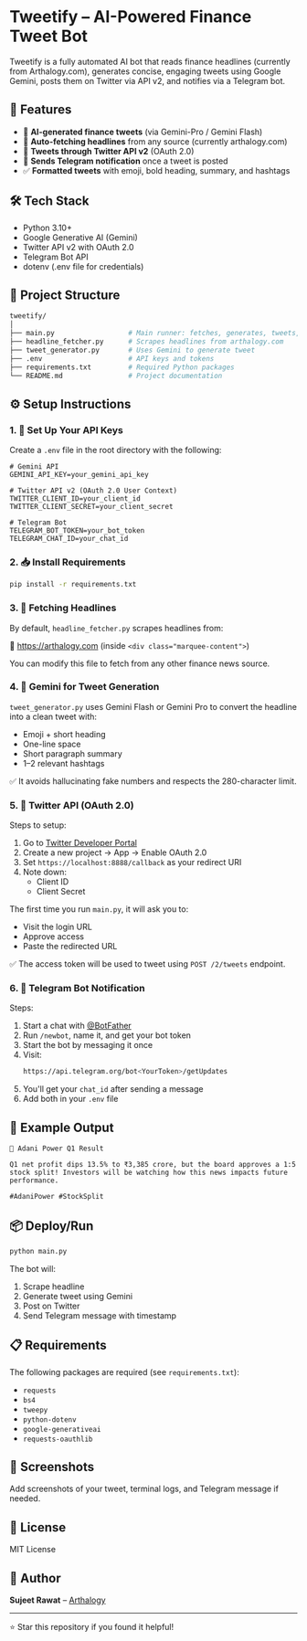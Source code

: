 # Tweetify – AI-Powered Finance Tweet Bot

Tweetify is a fully automated AI bot that reads finance headlines (currently from Arthalogy.com), generates concise, engaging tweets using Google Gemini, posts them on Twitter via API v2, and notifies via a Telegram bot.

## 🚀 Features

- 🧠 **AI-generated finance tweets** (via Gemini-Pro / Gemini Flash)
- 📡 **Auto-fetching headlines** from any source (currently arthalogy.com)
- 🐤 **Tweets through Twitter API v2** (OAuth 2.0)
- 🔔 **Sends Telegram notification** once a tweet is posted
- ✅ **Formatted tweets** with emoji, bold heading, summary, and hashtags

## 🛠️ Tech Stack

- Python 3.10+
- Google Generative AI (Gemini)
- Twitter API v2 with OAuth 2.0
- Telegram Bot API
- dotenv (.env file for credentials)

## 🧱 Project Structure

```bash
tweetify/
│
├── main.py                  # Main runner: fetches, generates, tweets, notifies
├── headline_fetcher.py      # Scrapes headlines from arthalogy.com
├── tweet_generator.py       # Uses Gemini to generate tweet
├── .env                     # API keys and tokens
├── requirements.txt         # Required Python packages
└── README.md                # Project documentation
```

## ⚙️ Setup Instructions

### 1. 🔑 Set Up Your API Keys

Create a `.env` file in the root directory with the following:

```env
# Gemini API
GEMINI_API_KEY=your_gemini_api_key

# Twitter API v2 (OAuth 2.0 User Context)
TWITTER_CLIENT_ID=your_client_id
TWITTER_CLIENT_SECRET=your_client_secret

# Telegram Bot
TELEGRAM_BOT_TOKEN=your_bot_token
TELEGRAM_CHAT_ID=your_chat_id
```

### 2. 📥 Install Requirements

```bash
pip install -r requirements.txt
```

### 3. 📰 Fetching Headlines

By default, `headline_fetcher.py` scrapes headlines from:

🔗 https://arthalogy.com (inside `<div class="marquee-content">`)

You can modify this file to fetch from any other finance news source.

### 4. 🧠 Gemini for Tweet Generation

`tweet_generator.py` uses Gemini Flash or Gemini Pro to convert the headline into a clean tweet with:

- Emoji + short heading
- One-line space
- Short paragraph summary
- 1–2 relevant hashtags

✅ It avoids hallucinating fake numbers and respects the 280-character limit.

### 5. 🐤 Twitter API (OAuth 2.0)

Steps to setup:

1. Go to [Twitter Developer Portal](https://developer.twitter.com/)
2. Create a new project → App → Enable OAuth 2.0
3. Set `https://localhost:8888/callback` as your redirect URI
4. Note down:
   - Client ID
   - Client Secret

The first time you run `main.py`, it will ask you to:
- Visit the login URL
- Approve access
- Paste the redirected URL

✅ The access token will be used to tweet using `POST /2/tweets` endpoint.

### 6. 📲 Telegram Bot Notification

Steps:

1. Start a chat with [@BotFather](https://t.me/botfather)
2. Run `/newbot`, name it, and get your bot token
3. Start the bot by messaging it once
4. Visit:
   ```bash
   https://api.telegram.org/bot<YourToken>/getUpdates
   ```
5. You'll get your `chat_id` after sending a message
6. Add both in your `.env` file

## 🧪 Example Output

```
🚨 Adani Power Q1 Result

Q1 net profit dips 13.5% to ₹3,385 crore, but the board approves a 1:5 stock split! Investors will be watching how this news impacts future performance.

#AdaniPower #StockSplit
```

## 📦 Deploy/Run

```bash
python main.py
```

The bot will:
1. Scrape headline
2. Generate tweet using Gemini
3. Post on Twitter
4. Send Telegram message with timestamp

## 📋 Requirements

The following packages are required (see `requirements.txt`):

- `requests`
- `bs4`
- `tweepy`
- `python-dotenv`
- `google-generativeai`
- `requests-oauthlib`

## 📸 Screenshots

Add screenshots of your tweet, terminal logs, and Telegram message if needed.

## 📄 License

MIT License

## 👤 Author

**Sujeet Rawat** – [Arthalogy](https://arthalogy.com)

---

⭐ Star this repository if you found it helpful!
